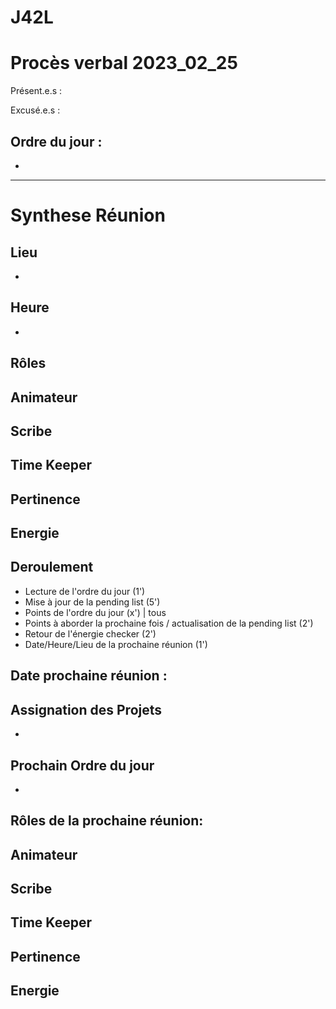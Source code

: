 
# J42L

# Procès verbal 2023_02_25


Présent.e.s :


Excusé.e.s : 


## Ordre du jour :

- 

---

# Synthese Réunion

## Lieu

-

## Heure

-

## Rôles

Animateur
- 

Scribe
-

Time Keeper
-

Pertinence
-

Energie
-

## Deroulement
- Lecture de l'ordre du jour (1')
- Mise à jour de la pending list (5')
- Points de l'ordre du jour (x') | tous
- Points à aborder la prochaine fois / actualisation de la pending list (2')
- Retour de l'énergie checker (2')
- Date/Heure/Lieu de la prochaine réunion (1')


## Date prochaine réunion : 

## Assignation des Projets

-

## Prochain Ordre du jour

-

## Rôles de la prochaine réunion: 

Animateur
- 

Scribe
-

Time Keeper
-

Pertinence
-

Energie
-
